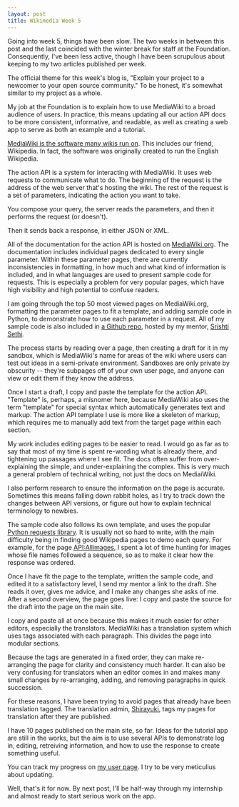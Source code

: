 ```yaml
---
layout: post
title: Wikimedia Week 5
---
```


Going into week 5, things have been slow. The two weeks in between this post and the last coincided with the winter break for staff at the Foundation. Consequently, I've been less active, though I have been scrupulous about keeping to my two articles published per week.

The official theme for this week's blog is, "Explain your project to a newcomer to your open source community." To be honest, it's somewhat similar to my project as a whole.

My job at the Foundation is to explain how to use MediaWiki to a broad audience of users. In practice, this means updating all our action API docs to be more consistent, informative, and readable, as well as creating a web app to serve as both an example and a tutorial.

[MediaWiki is the software many wikis run on](https://www.mediawiki.org/wiki/Manual:What_is_MediaWiki%3F). This includes our friend, Wikipedia. In fact, the software was originally created to run the English Wikipedia.

The action API is a system for interacting with MediaWiki. It uses web requests to communicate what to do. The beginning of the request is the address of the web server that's hosting the wiki. The rest of the request is a set of parameters, indicating the action you want to take.

You compose your query, the server reads the parameters, and then it performs the request (or doesn't).

Then it sends back a response, in either JSON or XML. 

All of the documentation for the action API is hosted on [MediaWiki.org](https://www.mediawiki.org/wiki/MediaWiki). The documentation includes individual pages dedicated to every single parameter. Within these parameter pages, there are currently inconsistencies in formatting, in how much and what kind of information is included, and in what languages are used to present sample code for requests. This is especially a problem for very popular pages, which have high visibility and high potential to confuse readers. 

I am going through the top 50 most viewed pages on MediaWiki.org, formatting the parameter pages to fit a template, and adding sample code in Python, to demonstrate how to use each parameter in a request. All of my sample code is also included in [a Github repo](https://github.com/srish/MediaWiki-Action-API-Code-Samples), hosted by my mentor, [Srishti Sethi](https://www.mediawiki.org/wiki/User:SSethi_(WMF)).

The process starts by reading over a page, then creating a draft for it in my sandbox, which is MediaWiki's name for areas of the wiki where users can test out ideas in a semi-private environment. Sandboxes are only private by obscurity -- they're subpages off of your own user page, and anyone can view or edit them if they know the address.

Once I start a draft, I copy and paste the template for the action API. "Template" is, perhaps, a misnomer here, because MediaWiki also uses the term "template" for special syntax which automatically generates text and markup. The action API template I use is more like a skeleton of markup, which requires me to manually add text from the target page within each section. 

My work includes editing pages to be easier to read. I would go as far as to say that most of my time is spent re-wording what is already there, and tightening up passages where I see fit. The docs often suffer from over-explaining the simple, and under-explaining the complex. This is very much a general problem of technical writing, not just the docs on MediaiWiki.

I also perform research to ensure the information on the page is accurate. Sometimes this means falling down rabbit holes, as I try to track down the changes between API versions, or figure out how to explain technical terminology to newbies. 

The sample code also follows its own template, and uses the popular [Python requests library](http://docs.python-requests.org/en/master/). It is usually not so hard to write, with the main difficulty being in finding good Wikipedia pages to demo each query. For example, for the page [API:Allimages](https://www.mediawiki.org/wiki/API:Allimages), I spent a lot of time hunting for images whose file names followed a sequence, so as to make it clear how the response was ordered.

Once I have fit the page to the template, written the sample code, and edited it to a satisfactory level, I send my mentor a link to the draft. She reads it over, gives me advice, and I make any changes she asks of me. After a second overview, the page goes live: I copy and paste the source for the draft into the page on the main site.

I copy and paste all at once because this makes it much easier for other editors, especially the translators. MediaWiki has a translation system which uses tags associated with each paragraph. This divides the page into modular sections. 

Because the tags are generated in a fixed order, they can make re-arranging the page for clarity and consistency much harder. It can also be very confusing for translators when an editor comes in and makes many small changes by re-arranging, adding, and removing paragraphs in quick succession. 

For these reasons, I have been trying to avoid pages that already have been translation tagged. The translation admin, [Shirayuki](https://www.mediawiki.org/wiki/User:Shirayuki), tags my pages for translation after they are published.

I have 10 pages published on the main site, so far. Ideas for the tutorial app are still in the works, but the aim is to use several APIs to demonstrate log in, editing, retreiving information, and how to use the response to create something useful. 

You can track my progress on [my user page](https://www.mediawiki.org/wiki/User:Martyav). I try to be very meticulius about updating.

Well, that's it for now. By next post, I'll be half-way through my internship and almost ready to start serious work on the app.

